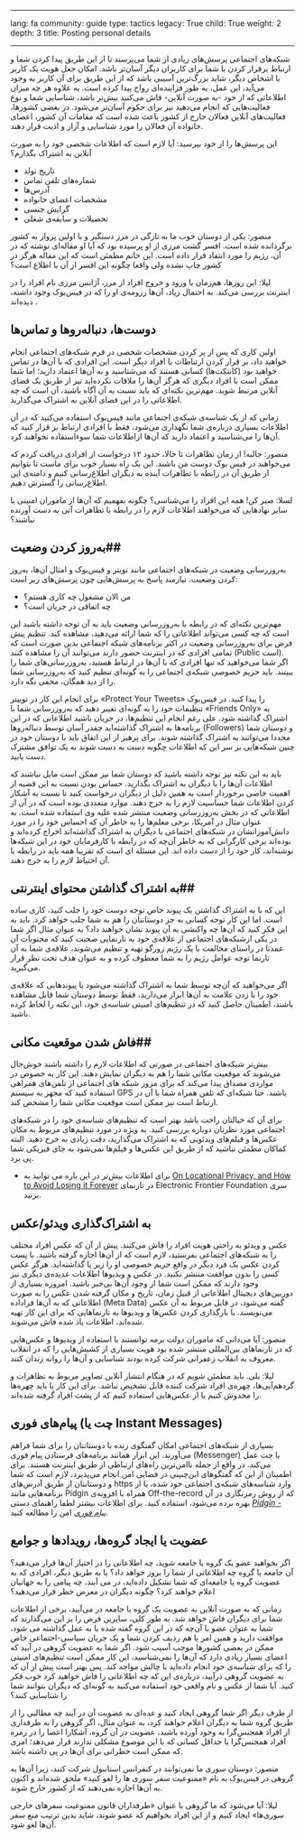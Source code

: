 

---

lang: fa
community: guide
type: tactics
legacy: True
child: True
weight: 2
depth: 3
title: Posting personal details

---

شبکه‌های اجتماعی پرسش‌های زیادی از شما می‌پرسند تا از این طریق پیدا کردن شما و ارتباط برقرار کردن با شما برای کاربران دیگر آسان‌تر باشد. امکان جعل هویت یک کاربر با اشخاص دیگر، شاید بزرگ‌ترین آسیبی باشد که از این طریق برای آن کاربر به وجود می‌آید، این عمل، به طور فزاینده‌ای رواج پیدا کرده است. به علاوه هر چه میزان اطلاعاتی که از خود -به صورت آنلاین- فاش می‌کنید بیش‌تر باشد، شناسایی شما و نوع فعالیت‌هایی که انجام می‌دهید نیز برای حکوم آسان‌تر می‌شود. در بعضی کشورها، فعالیت‌های آنلاین فعالان خارج از کشور باعث شده است که مقامات آن کشور، اعضای خانواده آن فعالان را مورد شناسایی و آزار و اذیت قرار دهند.

این پرسش‌ها را از خود بپرسید: آیا لازم است که اطلاعات شخصی خود را به صورت آنلاین به اشتراک بگذارم؟

- تاریخ تولد
- شماره‌های تلفن تماس
- آدرس‌ها
- مشخصات اعضای خانواده
- گرایش جنسی
- تحصیلات و سابقه‌ی شغلی

<div class="background" markdown=1>
منصور: یکی از دوستان خوب ما به تازگی در مرز دستگیر و با اولین پرواز به کشور برگردانده شده است. افسر گشت مرزی از او پرسیده بود که آیا او مقاله‌ای نوشته که در آن، رژیم را مورد انتقاد قرار داده است. این خانم مطمئن است که این مقاله هرگز در کشور چاپ نشده ولی واقعا چگونه این افسر از آن با اطلاع است؟

لیلا: این روزها، هم‌زمان با ورود و خروج افراد از مرز، آژانس مرزی نام افراد را در اینترنت بررسی می‌کند. به احتمال زیاد، آن‌ها رزومه‌ی او را که در فیس‌بوک وجود داشته، دیده‌اند .
</div>


## دوست‌ها، دنباله‌روها و تماس‌ها ##

اولین کاری که پس از پر کردن مشخصات شخصی در فرم شبکه‌های اجتماعی انجام خواهید داد، بر قرار کردن ارتباطات با افراد دیگر است. این افرادی که با آن‌ها در تماس خواهید بود (کانتکت‌ها) کسانی هستند که می‌شناسید و به آن‌ها اعتماد دارید؛ اما شما ممکن است با افراد دیگری که هرگز آن‌ها را ملاقات نکرده‌اید نیز از طریق یک فضای آنلاین مرتبط شوید. مهم‌ترین نکته‌ای که باید نسبت به آن آگاه باشید، آن است که چه اطلاعاتی را در این فضای آنلاین به اشتراک می‌گذارید.

زمانی که از یک شناسه‌ی شبکه‌ی اجتماعی مانند فیس‌بوک استفاده می‌کنید که در آن اطلاعات بسیاری درباره‌ی شما نگهداری می‌شود، فقط با افرادی ارتباط بر قرار کنید که آن‌ها را می‌شناسید و اعتماد دارید که آن‌ها ازاطلاعات شما سوءاستفاده نخواهند کرد.

<div class="background" markdown=1>
منصور: جالبه! از زمان تظاهرات تا حالا، حدود ۱۲ درخواست از افرادی دریافت کردم که می‌خواهند در فیس بوک دوست من باشند. این یک راه بسیار خوب برای ماست تا بتوانیم از طریق آن در رابطه با تظاهرات آینذه به دیگران اطلاع‌رسانی کنیم و دامنه‌ی این اطلاع‌رسانی را گسترش دهیم.

لسلا: صبر کن! همه این افراد را می‌شناسی؟ چگونه بفهمیم که آن‌ها از ماموران امنیتی  یا سایر نهادهایی که می‌خواهند اطلاعات لازم را در رابطه با تظاهرات آتی به دست آورنده نباشند؟
</div>



## به‌روز کردن وضعیت##

به‌روزرسانی وضعیت
در شبکه‌های اجتماعی مانند تویتر و فیس‌بوک و امثال آن‌ها، به‌روز کردن وضعیت، نیازمند پاسخ به پرسش‌هایی چون پرسش‌های زیر است:

- من الان مشغول چه کاری هستم؟ 
- چه اتفاقی در جریان است؟

مهم‌ترین نکته‌ای که در رابطه با به‌روزرسانی وضعیت باید به آن توجه داشته باشید این است که چه کسی می‌تواند اطلاعاتی را که شما ارائه می‌دهید، مشاهده کند. تنظیم پیش فرض برای به‌روزرسانی وضعیت در اکثر برنامه‌های شبکه اجتماعی بدین صورت است که تمامی افرادی که در اینترنت حضور دارند می‌توانند آن را مشاهده کنند (Public است). اگر شما می‌خواهید که تنها افرادی که با آن‌ها در ارتباط هستید، به‌روزرسانی‌های شما را ببینند. باید حریم خصوصی شبکه‌ی اجتماعی را به گونه‌ای تنظیم کنید که به‌روزرسانی شما را از دید همگان، مخفی نگه دارد.

برای انجام این کار در توییتر «Protect Your Tweets» را پیدا کنید. در فیس‌بوک تنظیمات خود را به گونه‌ای تغییر دهید که به‌روزرسانی شما با  «Friends Only» به اشتراک گذاشته شود. علی رغم انجام این تنظیم‌ها، در جریان باشید اطلاعاتی که در این برنامه‌ها به اشتراک گذاشته‌اید چقدر آسان توسط دنباله‌روها (Followers) و دوستان شما مجددا می‌توانند به اشتراک گذاشته شوند. برای پرهیز از این اتفاق باید با دوستان خود در چنین شبکه‌هایی بر سر این که اطلاعات چگونه دست به دست شوند به یک توافق مشترک دست یابید.

باید به این نکته نیز توجه داشته باشید که دوستان شما نیز ممکن است مایل نباشند که اطلاعات آن‌ها را با دیگران به اشتراک بگذارید. حساس بودن نسبت به این قضیه از اهمیت خاصی برخوردار است به همین دلیل از دیگران درخواست کنید تا نسبت به آشکار کردن اطلاعات شما حساسیت لازم را به خرج دهند. موارد متعددی بوده است که در آن از اطلاعاتی که در بخش به‌روزرسانی وضعیت منتشر شده علیه وی استفاده شده است. به عنوان مثال در آمریکا، برخی معلم‌ها را به خاطر آن که احساس خود را در مورد دانش‌آموزانشان در شبکه‌های اجتماعی با دیگران به اشتراک گذاشته‌اند اخراج کرده‌اند و بوده‌اند برخی کارگرانی که به خاطر آن‌چه که در رابطه با کارفرمایان خود در این شبکه‌ها نوشته‌اند، کار خود را از دست داده اند. این مسئله ای است که تقریبا همه باید در رابطه با آن احتیاط لازم را به خرج دهند.


## به اشتراک گذاشتن محتوای اینترنتی##

این که با به اشتراک گذاشتن یک پیوند خاص توجه دوست خود را جلب کنید، کاری ساده است. اما این کار توجه کسانی به جز دوستانتان را هم به شما جلب خواهد کرد. باید به این فکر کنید که آن‌ها چه واکنشی به آن پیوند نشان خواهند داد؟ به عنوان مثال اگر شما در یکی ازشبکه‌های اجتماعی از علاقه‌ی خود به تارنمایی صحبت کنید که محتویات آن عمدتا در راستای مخالفت با یک رژیم زورگو تهیه و تنظیم می‌شوند، علاقه‌ی شما به آن تارنما توجه عوامل رژیم را به شما معطوف کرده و به عنوان هدف تحت نظر قرار می‌گیرید.

اگر می‌خواهید که آن‌چه توسط شما به اشتراک گذاشته می‌شود یا پیوندهایی که علاقه‌ی خود را با زدن علامت به آن‌ها ابراز می‌دارید، فقط توسط دوستان شما قابل مشاهده باشند، اطمینان حاصل کنید که در تنظیم‌های امنیتی شناسه‌ی خود، این نکته را لحاظ کرده باشید.


## فاش شدن موقعیت مکانی##

بیش‌تر شبکه‌های اجتماعی در صورتی که اطلاعات لازم را داشته باشند خوش‌حال می‌شوند که موقعیت مکانی شما را هم به دیگران نمایش دهند. این کار به خصوص در مواردی مصداق پیدا می‌کند که برای مرور شبکه های اجتماعی از تلفن‌های همراهی استفاده کنید که مجهز به سیستم GPS باشند. حتا شبکه‌ای که تلفن همراه شما با آن در ارتباط است نیز ممکن است موقعیت مکانی شما را مشخص کند. 

برای آن که خیالتان راحت باشد بهتر است که تنظیم‌های شناسه‌ی خود را در شبکه‌های اجتماعی مورد نظرتان دوباره بررسی کنید. به ویژه در مورد تنظیم‌های مربوط به مکان عکس‌ها و فیلم‌های ویدئویی که به اشتراک می‌گذارید، دقت زیادی به خرج دهید. البته کماکان مطمئن نباشید که از طریق این عکس‌ها و فیلم‌ها نمی‌شود به جای فیزیکی شما پی برد. 

- برای اطلاعات بیش‌تر در این باره می توانید به [On Locational Privacy, and How to Avoid Losing it Forever](https://www.eff.org/wp/locational-privacy) در تارنمای Electronic Frontier Foundation سری بزنید.


## به اشتراک‌گذاری ویدئو/عکس ##

عکس و ویدئو به راحتی هویت افراد را فاش می‌کنند. پیش از آن که عکس افراد مختلف را به شبکه‌های اجتماعی بفرستید، لازم است که از آن‌ها اجازه گرفته باشید. با پست کردن عکس یک فرد دیگر در واقع حریم خصوصی او را زیر پا گذاشته‌اید. هرگز عکس کسی را بدون موافقت منتشر نکنید. در عکس و ویدیوها اطلاعات عدیده‌ی دیگری نیز وجود دارند که ممکن است شما از وجود آن‌ها بی‌خبر باشید. امروزه بسیاری از دوربین‌های دیجیتال اطلاعاتی از قبیل زمان، تاریخ و مکان گرفته شدن عکس را به صورت اطلاعاتی که به آن‌ها فراداده (Meta Data) گفته می‌شود، در فایل مربوط به آن عکس می‌نویسند. با بارگذاری کردن عکس‌ها و ویدیوها به تارنماهایی که برای این کار تهیه شده‌اند، اطلاعات یاد شده فاش می‌شوند.


<div class="background" markdown=1>
منصور: آیا می‌دانی که ماموران دولت برمه توانستند با استفاده از ویدیوها و عکس‌هایی که در تارنماهای بین‌المللی منتشر شده بود هویت بسیاری از کشیش‌هایی را که در انقلاب معروف به انقلاب زعفرانی شرکت کرده بودند شناسایی و آن‌ها را روانه زندان کنند. 

لیلا: بلی. باید مطمئن شویم که در هنگام انتشار آنلاین تصاویر مربوط به تظاهرات و گردهم‌آیی‌ها، چهره‌ی افراد شرکت کننده قابل تشخیص نباشد. برای این کار یا باید چهره‌ها را مخدوش کنیم یا از عکس‌هایی استفاده کنیم که از پشت افراد گرفته شده‌اند.
</div>

## پیام‌های فوری (چت یا Instant Messages) ##

بسیاری از شبکه‌های اجتماعی امکان گفتگوی زنده با دوستانتان را برای شما فراهم می‌آورند. این ابزار همانند برنامه‌های فرستادن پیام فوری (Messenger) یا چت عمل می‌کند. در واقع از جمله ناامن‌ترین راه‌های ارتباطی از طریق اینترنت هستند. برای اطمینان از این که گفتگوهای این‌چنینی در فضایی امن انجام می‌پذیرد، لازم است که شما و دوستانتان از طریق آدرس‌های https وارد شناسه‌های شبکه‌ی اجتماعی خود شده، یا از برنامه‌هایی مانند Pidgin همراه با افزونه‌ی Off-the-record که از روش رمزنگاری در آن بهره برده می‌شود، استفاده کنید. برای اطلاعات بیشتر لطفا راهنمای دستی [*Pidgin - پیام فوری*](/fa/pidgin-otr) امن را مطالعه کنید.


## عضویت یا ایجاد گروه‌ها، رویدادها و جوامع ##

اگر بخواهید عضو یک گروه یا جامعه شویذ، چه اطلاعاتی را در اختیار آن‌ها قرار می‌دهید؟ آن جامعه یا گروه چه اطلاعاتی از شما را بروز خواهد داد؟ یا به طریق دیگر، افرادی که به عضویت گروه یا جامعه‌ای که شما تشکیل داده‌اید، در می آیند، چه پیامی را به جهانیان اعلام خواهند کرد؟ چگونه دیگران در معرض خطر قرار می‌دهید؟

زمانی که به صورت آنلاین به عضویت یک گروه یا جامعه در می‌آیید، برخی از اطلاعات شما برای دیگران فاش خواهد شد. به طور کلی، سایرین فرض را بر این می‌گذارند که شما به عنوان عضو با آن‌چه که در این گروه گفته شده یا به عمل گذاشته می شود، موافقت دارید و همین امر با هم ردیف کردن شما و یک جریان سیاسی-اجتماعی خاص ممکن در بعضی کشورها موجب آسیب شود. اگر شما به عضویت گروهی در آیید که اعضای بسیار زیادی دارد که آن‌ها را نمی‌شناسید، این کار ممکن است تنظیم‌های امنیتی را که برای شناسه‌ی خود انجام داده‌اید با چالش مواجه کند. پس بهتر است پیش از آن که به عضویت گروهی درآیید، درباره‌ی این که چه اطلاعاتی را فاش خواهید کرد خوب فکر کنید. آیا شما از عکس و نام واقعی خود استفاده می‌کنید به گونه‌ای که دیگران بتوانند شما را شناسایی کنند؟

از طرف دیگر اگر شما گروهی ایجاد کنید و عده‌ای به عضویت آن در آیند چه مطالبی را از طریق گروه شما به دیگران اعلام خواهند کرد، به عنوان مثال، اگر گروهی را به طرفداری از افراد همجنس‌گرا به وجود آورده باشید، عضویت در آن گروه، آشکارا اعضا را در زمره افراد همجنس‌گرا یا حداقل کسانی که با این موضوع مشکلی ندارند قرار می‌دهد؛ امری که ممکن است خطراتی برای آن‌ها در پی داشته باشد.


<div class="background" markdown=1>
منصور: دوستان سوری ما نمی‌توانند در کنفرانس استانبول شرکت کنند، زیرا آن‌ها به گروهی در فیس‌بوک به نام «ممنوعیت سفر سوری ها را لغو کنید» ملحق شده‌اند و اکنون به آن‌ها اجازه نمی‌دهند که از کشور خارج شوند.

لیلا: آیا می‌شود که ما گروهی با عنوان «طرفداران قانون ممنوعیت سفرهای خارجی سوری‌ها» ایجاد کنیم و از این افراد بخواهیم که عضو شوند، شاید بدین ترتیب منع سفر آن‌ها لغو شود.
</div>

